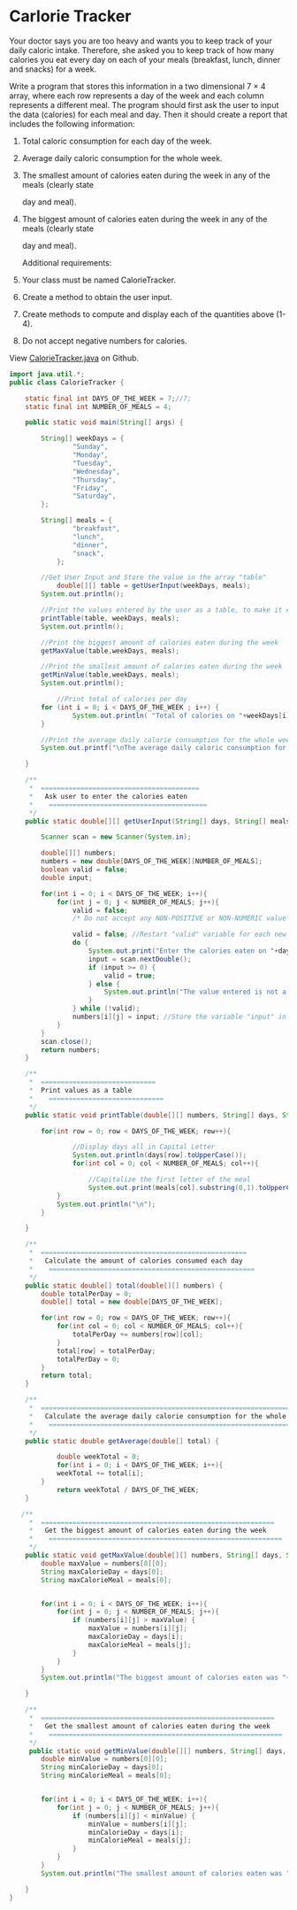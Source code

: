 # Carlorie Tracker

Your doctor says you are too heavy and wants you to keep track of your daily caloric intake. Therefore, she asked you to keep track of how many calories you eat every day on each of your meals \(breakfast, lunch, dinner and snacks\) for a week.

Write a program that stores this information in a two dimensional 7 × 4 array, where each row represents a day of the week and each column represents a different meal. The program should first ask the user to input the data \(calories\) for each meal and day. Then it should create a report that includes the following information:

1. Total caloric consumption for each day of the week.
2. Average daily caloric consumption for the whole week.
3. The smallest amount of calories eaten during the week in any of the meals \(clearly state

   day and meal\).

4. The biggest amount of calories eaten during the week in any of the meals \(clearly state

   day and meal\).

   Additional requirements:

5. Your class must be named CalorieTracker.
6. Create a method to obtain the user input.
7. Create methods to compute and display each of the quantities above \(1-4\).
8. Do not accept negative numbers for calories.



View [CalorieTracker.java](https://github.com/19cah/mdc/blob/master/java/assignments/carlorie-tracker.md) on Github.

```java
import java.util.*;
public class CalorieTracker {

    static final int DAYS_OF_THE_WEEK = 7;//7;
    static final int NUMBER_OF_MEALS = 4; 

    public static void main(String[] args) {

        String[] weekDays = { 
                "Sunday",
                "Monday",
                "Tuesday",
                "Wednesday",
                "Thursday",
                "Friday",
                "Saturday",
        };

        String[] meals = {
                "breakfast",
                "lunch",
                "dinner",
                "snack",
            };

        //Get User Input and Store the value in the array "table"
            double[][] table = getUserInput(weekDays, meals);
        System.out.println();   

        //Print the values entered by the user as a table, to make it easier to read
        printTable(table, weekDays, meals);
        System.out.println();

        //Print the biggest amount of calories eaten during the week
        getMaxValue(table,weekDays, meals);

        //Print the smallest amount of calories eaten during the week
        getMinValue(table,weekDays, meals);
        System.out.println();

            //Print total of calories per day
        for (int i = 0; i < DAYS_OF_THE_WEEK ; i++) {
                System.out.println( "Total of calories on "+weekDays[i]+": "+total(table)[i] + " ");
        }

        //Print the average daily calorie consumption for the whole week.
        System.out.printf("\nThe average daily caloric consumption for the whole week: %.2f", getAverage(total(table))); //Using printf to display two decimals points 

    }

    /**
     *  ========================================
     *   Ask user to enter the calories eaten  
     *    ========================================
     */
    public static double[][] getUserInput(String[] days, String[] meals) {

        Scanner scan = new Scanner(System.in);

        double[][] numbers;
        numbers = new double[DAYS_OF_THE_WEEK][NUMBER_OF_MEALS];
        boolean valid = false;
        double input;

        for(int i = 0; i < DAYS_OF_THE_WEEK; i++){
            for(int j = 0; j < NUMBER_OF_MEALS; j++){
                valid = false;
                /* Do not accept any NON-POSITIVE or NON-NUMERIC value*/

                valid = false; //Restart "valid" variable for each new user input
                do {
                    System.out.print("Enter the calories eaten on "+days[i]+ " at "+meals[j]+": ");
                    input = scan.nextDouble();
                    if (input >= 0) {
                        valid = true; 
                    } else {
                        System.out.println("The value entered is not a positive number.");
                    }
                } while (!valid);
                numbers[i][j] = input; //Store the variable "input" in the array
            }
        }
        scan.close();
        return numbers;
    }

    /**
     *  =============================
     *  Print values as a table
     *    =============================
     */
    public static void printTable(double[][] numbers, String[] days, String[] meals) {

        for(int row = 0; row < DAYS_OF_THE_WEEK; row++){

                //Display days all in Capital Letter
                System.out.println(days[row].toUpperCase());
                for(int col = 0; col < NUMBER_OF_MEALS; col++){

                    //Capitalize the first letter of the meal 
                    System.out.print(meals[col].substring(0,1).toUpperCase()+meals[col].substring(1).toLowerCase()+": "+numbers[row][col]+"\t");
            }
            System.out.println("\n");
        }

    }

    /**
     *  ====================================================
     *   Calculate the amount of calories consumed each day
     *    ====================================================
     */
    public static double[] total(double[][] numbers) {
        double totalPerDay = 0;
        double[] total = new double[DAYS_OF_THE_WEEK];

        for(int row = 0; row < DAYS_OF_THE_WEEK; row++){
            for(int col = 0; col < NUMBER_OF_MEALS; col++){
                totalPerDay += numbers[row][col];
            }
            total[row] = totalPerDay;
            totalPerDay = 0;
        }
        return total;
    }

    /**
     *  ========================================================================
     *   Calculate the average daily calorie consumption for the whole week.
     *    ========================================================================
     */
    public static double getAverage(double[] total) {

            double weekTotal = 0;
            for(int i = 0; i < DAYS_OF_THE_WEEK; i++){
            weekTotal += total[i];
        }
            return weekTotal / DAYS_OF_THE_WEEK;
    }

   /**
     *  ===========================================================
     *   Get the biggest amount of calories eaten during the week
     *    ===========================================================
     */
    public static void getMaxValue(double[][] numbers, String[] days, String[] meals) {
        double maxValue = numbers[0][0];
        String maxCalorieDay = days[0];
        String maxCalorieMeal = meals[0];


        for(int i = 0; i < DAYS_OF_THE_WEEK; i++){
            for(int j = 0; j < NUMBER_OF_MEALS; j++){
                if (numbers[i][j] > maxValue) {
                    maxValue = numbers[i][j];
                    maxCalorieDay = days[i];
                    maxCalorieMeal = meals[j];
                }
            }
        }
        System.out.println("The biggest amount of calories eaten was "+maxValue+" on "+ maxCalorieDay+" at "+maxCalorieMeal);

    }

    /**
     *  ===========================================================
     *   Get the smallest amount of calories eaten during the week
     *    ===========================================================
     */
     public static void getMinValue(double[][] numbers, String[] days, String[] meals) {
        double minValue = numbers[0][0];
        String minCalorieDay = days[0];
        String minCalorieMeal = meals[0];


        for(int i = 0; i < DAYS_OF_THE_WEEK; i++){
            for(int j = 0; j < NUMBER_OF_MEALS; j++){
                if (numbers[i][j] < minValue) {
                    minValue = numbers[i][j];
                    minCalorieDay = days[i];
                    minCalorieMeal = meals[j];
                }
            }
        }
        System.out.println("The smallest amount of calories eaten was "+minValue+" on "+ minCalorieDay+" at "+minCalorieMeal);

    }
}
```

